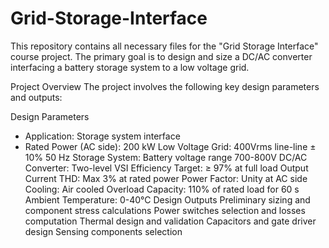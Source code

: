 # Grid-Storage-Interface
This repository contains all necessary files for the "Grid Storage Interface" course project. The primary goal is to design and size a DC/AC converter interfacing a battery storage system to a low voltage grid.

Project Overview
The project involves the following key design parameters and outputs:

Design Parameters
- Application: Storage system interface
- Rated Power (AC side): 200 kW
Low Voltage Grid: 400Vrms line-line ± 10% 50 Hz
Storage System: Battery voltage range 700-800V
DC/AC Converter: Two-level VSI
Efficiency Target: ≥ 97% at full load
Output Current THD: Max 3% at rated power
Power Factor: Unity at AC side
Cooling: Air cooled
Overload Capacity: 110% of rated load for 60 s
Ambient Temperature: 0-40°C
Design Outputs
Preliminary sizing and component stress calculations
Power switches selection and losses computation
Thermal design and validation
Capacitors and gate driver design
Sensing components selection

